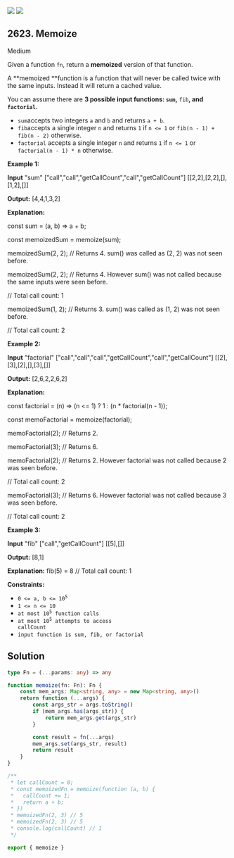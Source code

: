 [![](https://img.shields.io/github/stars/javadev/LeetCode-in-Kotlin?label=Stars&style=flat-square)](https://github.com/javadev/LeetCode-in-Kotlin)
[![](https://img.shields.io/github/forks/javadev/LeetCode-in-Kotlin?label=Fork%20me%20on%20GitHub%20&style=flat-square)](https://github.com/javadev/LeetCode-in-Kotlin/fork)

## 2623\. Memoize

Medium

Given a function `fn`, return a **memoized** version of that function.

A **memoized **function is a function that will never be called twice with the same inputs. Instead it will return a cached value.

You can assume there are **3 **possible input functions: `sum`**,** `fib`**, **and `factorial`**.**

*   `sum`accepts two integers `a` and `b` and returns `a + b`.
*   `fib`accepts a single integer `n` and returns `1` if `n <= 1` or `fib(n - 1) + fib(n - 2)` otherwise.
*   `factorial` accepts a single integer `n` and returns `1` if `n <= 1` or `factorial(n - 1) * n` otherwise.

**Example 1:**

**Input** "sum" ["call","call","getCallCount","call","getCallCount"] [[2,2],[2,2],[],[1,2],[]]

**Output:** [4,4,1,3,2]

**Explanation:** 

const sum = (a, b) => a + b; 

const memoizedSum = memoize(sum); 

memoizedSum(2, 2); // Returns 4. sum() was called as (2, 2) was not seen before. 

memoizedSum(2, 2); // Returns 4. However sum() was not called because the same inputs were seen before. 

// Total call count: 1 

memoizedSum(1, 2); // Returns 3. sum() was called as (1, 2) was not seen before. 

// Total call count: 2

**Example 2:**

**Input** "factorial" ["call","call","call","getCallCount","call","getCallCount"] [[2],[3],[2],[],[3],[]]

**Output:** [2,6,2,2,6,2]

**Explanation:** 

const factorial = (n) => (n <= 1) ? 1 : (n \* factorial(n - 1)); 

const memoFactorial = memoize(factorial); 

memoFactorial(2); // Returns 2. 

memoFactorial(3); // Returns 6. 

memoFactorial(2); // Returns 2. However factorial was not called because 2 was seen before.

// Total call count: 2 

memoFactorial(3); // Returns 6. However factorial was not called because 3 was seen before. 

// Total call count: 2

**Example 3:**

**Input** "fib" ["call","getCallCount"] [[5],[]]

**Output:** [8,1]

**Explanation:** fib(5) = 8 // Total call count: 1

**Constraints:**

*   <code>0 <= a, b <= 10<sup>5</sup></code>
*   `1 <= n <= 10`
*   <code>at most 10<sup>5</sup> function calls</code>
*   <code>at most 10<sup>5</sup> attempts to access callCount</code>
*   `input function is sum, fib, or factorial`

## Solution

```typescript
type Fn = (...params: any) => any

function memoize(fn: Fn): Fn {
    const mem_args: Map<string, any> = new Map<string, any>()
    return function (...args) {
        const args_str = args.toString()
        if (mem_args.has(args_str)) {
            return mem_args.get(args_str)
        }

        const result = fn(...args)
        mem_args.set(args_str, result)
        return result
    }
}

/**
 * let callCount = 0;
 * const memoizedFn = memoize(function (a, b) {
 *	 callCount += 1;
 *   return a + b;
 * })
 * memoizedFn(2, 3) // 5
 * memoizedFn(2, 3) // 5
 * console.log(callCount) // 1
 */

export { memoize }
```